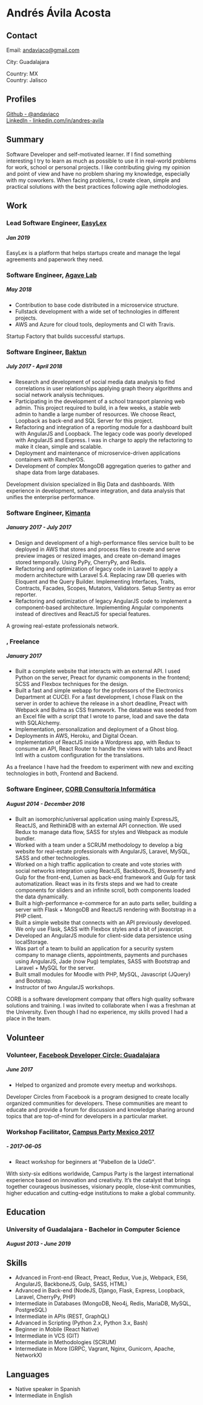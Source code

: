 
# Andrés Ávila Acosta



## Contact

Email: [andaviaco@gmail.com](mailto:andaviaco@gmail.com)  



City: Guadalajara  

Country: MX  
Country: Jalisco  

## Profiles

[Github - @andaviaco](https://github.com/andaviaco)  
[LinkedIn - linkedin.com/in/andres-avila](https://linkedin.com/in/andres-avila/en)  

## Summary

Software Developer and self-motivated learner. If I find something interesting I try to learn as much as possible to use it in real-world problems for work, school or personal projects. I like contributing giving my opinion and point of view and have no problem sharing my knowledge, especially with my coworkers. When facing problems, I create clean, simple and practical solutions with the best practices following agile methodologies.

## Work

### Lead Software Engineer, [EasyLex](http://www.easylex.com/)
##### Jan 2019 


EasyLex is a platform that helps startups create and manage the legal agreements and paperwork they need.

### Software Engineer, [Agave Lab](http://www.agavelab.com/)
##### May 2018 

* Contribution to base code distributed in a microservice structure.
* Fullstack development with a wide set of technologies in different projects.
* AWS and Azure for cloud tools, deployments and CI with Travis.

Startup Factory that builds successful startups.

### Software Engineer, [Baktun](https://www.baktun.net)
##### July 2017 - April 2018

* Research and development of social media data analysis to find correlations in user relationships applying graph theory algorithms and social network analysis techniques.
* Participating in the development of a school transport planning web admin. This project required to build, in a few weeks, a stable web admin to handle a large number of resources. We choose React, Loopback as back-end and SQL Server for this project.
* Refactoring and integration of a reporting module for a dashboard built with AngularJS and Loopback. The legacy code was poorly developed with AngularJS and Express. I was in charge to apply the refactoring to make it clean, simple and scalable.
* Deployment and maintenance of microservice-driven applications containers with RancherOS.
* Development of complex MongoDB aggregation queries to gather and shape data from large databases.

Development division specialized in Big Data and dashboards. With experience in development, software integration, and data analysis that unifies the enterprise performance.

### Software Engineer, [Kimanta](https://kimanta.com)
##### January 2017 - July 2017

* Design and development of a high-performance files service built to be deployed in AWS that stores and process files to create and serve preview images or resized images, and create on-demand images stored temporally. Using PyPy, CherryPy, and Redis.
* Refactoring and optimization of legacy code in Laravel to apply a modern architecture with Laravel 5.4. Replacing raw DB queries with Eloquent and the Query Builder. Implementing Interfaces, Traits, Contracts, Facades, Scopes, Mutators, Validators. Setup Sentry as error reporter.
* Refactoring and optimization of legacy AngularJS code to implement a component-based architecture. Implementing Angular components instead of directives and ReactJS for special features.

A growing real-estate professionals network.

### , Freelance
##### January 2017 

* Built a complete website that interacts with an external API. I used Python on the server, Preact for dynamic components in the frontend; SCSS and Flexbox techniques for the design.
* Built a fast and simple webapp for the professors of the Electronics Department at CUCEI. For a fast development, I chose Flask on the server in order to achieve the release in a short deadline, Preact with Webpack and Bulma as CSS framework. The database was seeded from an Excel file with a script that I wrote to parse, load and save the data with SQLAlchemy.
* Implementation, personalization and deployment of a Ghost blog.
* Deployments in AWS, Heroku, and Digital Ocean.
* Implementation of ReactJS inside a Wordpress app, with Redux to consume an API, React Router to handle the views with tabs and React Intl with a custom configuration for the translations.

As a freelance I have had the freedom to experiment with new and exciting technologies in both, Frontend and Backend.

### Software Engineer, [CORB Consultoría Informática](http://corb.mx)
##### August 2014 - December 2016

* Built an isomorphic/universal application using mainly ExpressJS, ReactJS, and RethinkDB with an external API connection. We used Redux to manage data flow, SASS for styles and Webpack as module bundler.
* Worked with a team under a SCRUM methodology to develop a big website for real-estate professionals with AngularJS, Laravel, MySQL, SASS and other technologies.
* Worked on a high traffic application to create and vote stories with social networks integration using ReactJS, BackboneJS, Browserify and Gulp for the front-end, Lumen as back-end framework and Gulp for task automatization. React was in its firsts steps and we had to create components for sliders and an infinite scroll, both components loaded the data dynamically.
* Built a high-performance e-commerce for an auto parts seller, building a server with Flask + MongoDB and ReactJS rendering with Bootstrap in a PHP client.
* Built a simple website that connects with an API previously developed. We only use Flask, SASS with Flexbox styles and a bit of javascript.
* Developed an AngularJS module for client-side data persistence using localStorage.
* Was part of a team to build an application for a security system company to manage clients, appointments, payments and purchases using AngularJS, Jade (now Pug) templates, SASS with Bootstrap and Laravel + MySQL for the server.
* Built small modules for Moodle with PHP, MySQL, Javascript (JQuery) and Bootstrap.
* Instructor of two AngularJS workshops.

CORB is a software development company that offers high quality software solutions and training. I was invited to collaborate when I was a freshman at the University. Even though I had no experience, my skills proved I had a place in the team.


## Volunteer

### Volunteer, [Facebook Developer Circle: Guadalajara](https://developers.facebook.com/developercircles)
##### June 2017 

* Helped to organized and promote every meetup and workshops.

Developer Circles from Facebook is a program designed to create locally organized communities for developers. These communities are meant to educate and provide a forum for discussion and knowledge sharing around topics that are top-of-mind for developers in a particular market.

### Workshop Facilitator, [Campus Party Mexico 2017](https://developers.facebook.com/developercircles)
#####  - 2017-06-05

* React workshop for beginners at &quot;Pabellon de la UdeG&quot;.

With sixty-six editions worldwide, Campus Party is the largest international experience based on innovation and creativity. It’s the catalyst that brings together courageous businesses, visionary people, close-knit communities, higher education and cutting-edge institutions to make a global community.


## Education

### University of Guadalajara - Bachelor in Computer Science
##### August 2013 - June 2019





## Skills

* Advanced in Front-end (React, Preact, Redux, Vue.js, Webpack, ES6, AngularJS, BackboneJS, Gulp, SASS, HTML)
* Advanced in Back-end (NodeJS, Django, Flask, Express, Loopback, Laravel, CherryPy, PHP)
* Intermediate in Databases (MongoDB, Neo4j, Redis, MariaDB, MySQL, PostgreSQL)
* Intermediate in APIs (REST, GraphQL)
* Advanced in Scripting (Python 2.x, Python 3.x, Bash)
* Beginner in Mobile (React Native)
* Intermediate in VCS (GIT)
* Intermediate in Methodologies (SCRUM)
* Intermediate in More (GRPC, Vagrant, Nginx, Gunicorn, Apache, NetworkX)

## Languages

* Native speaker in Spanish
* Intermediate in English


